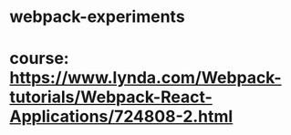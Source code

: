 # webpack-experiments

# course: https://www.lynda.com/Webpack-tutorials/Webpack-React-Applications/724808-2.html